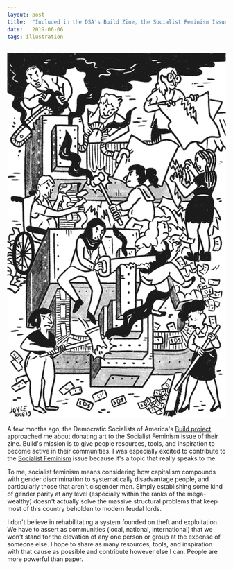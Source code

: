 ```yaml
---
layout: post
title:  "Included in the DSA's Build Zine, the Socialist Feminism Issue"
date:   2019-06-06
tags: illustration
---
```


![Bunch of people destroying a mint](/../assets/postImages/060619-build.jpg)

A few months ago, the Democratic Socialists of America's [Build project](https://dsabuild.org/) approached me about donating art to the Socialist Feminism issue of their zine. Build's mission is to give people resources, tools, and inspiration to become active in their communities. I was especially excited to contribute to the [Socialist Feminism](https://dsabuild.org/articles/2019/4/28/build-the-socialist-feminist-issue) issue because it's a topic that really speaks to me.

To me, socialist feminism means considering how capitalism compounds with gender discrimination to systematically disadvantage people, and particularly those that aren't cisgender men. Simply establishing some kind of gender parity at any level (especially within the ranks of the mega-wealthy) doesn't actually solve the massive structural problems that keep most of this country beholden to modern feudal lords.

I don't believe in rehabilitating a system founded on theft and exploitation. We have to assert as communities (local, national, international) that we won't stand for the elevation of any one person or group at the expense of someone else. I hope to share as many resources, tools, and inspiration with that cause as possible and contribute however else I can. People are more powerful than paper.